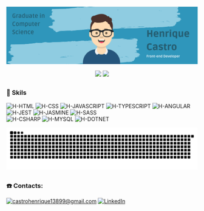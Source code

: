 ![alt text](https://github.com/HenriqueDeCastro/HenriqueDeCastro/blob/main/Git%20Banner.png)

<div>
  <p align="center">
  <img height="180em" src="https://github-readme-stats.vercel.app/api?username=henriquedecastro&show_icons=true&theme=chartreuse-dark&include_all_commits=true&count_private=true"/>
  <img height="180em" src="https://github-readme-stats.vercel.app/api/top-langs/?username=henriquedecastro&layout=compact&langs_count=7&theme=chartreuse-dark"/>
 </p>
</div>
 
 ##
### 🚀 Skils
<div>
<img alt="H-HTML" src="https://img.shields.io/badge/html5-%23E34F26.svg?style=for-the-badge&logo=html5&logoColor=white">
<img alt="H-CSS" src="https://img.shields.io/badge/css3-%231572B6.svg?style=for-the-badge&logo=css3&logoColor=white">
<img alt="H-JAVASCRIPT" src="https://img.shields.io/badge/JavaScript-F7DF1E?style=for-the-badge&logo=javascript&logoColor=black">
<img alt="H-TYPESCRIPT" src="https://img.shields.io/badge/TypeScript-007ACC?style=for-the-badge&logo=typescript&logoColor=white">
<img alt="H-ANGULAR" src="https://img.shields.io/badge/Angular-DD0031?style=for-the-badge&logo=angular&logoColor=white">
<img alt="H-JEST" src="https://img.shields.io/badge/Jest-C21325?style=for-the-badge&logo=jest&logoColor=white">
<img alt="H-JASMINE" src="https://img.shields.io/badge/Jasmine-993999?style=for-the-badge&logo=Jasmine&logoColor=white">
<img alt="H-SASS" src="https://img.shields.io/badge/Sass-CC6699?style=for-the-badge&logo=sass&logoColor=white">
<br>
<img alt="H-CSHARP" src="https://img.shields.io/badge/Csharp-7D5B8C?style=for-the-badge&logo=csharp&logoColor=white">
<img alt="H-MYSQL" src="https://img.shields.io/badge/mysql-002F5E?style=for-the-badge&logo=mysql&logoColor=white">
<img alt="H-DOTNET" src="https://img.shields.io/badge/.NET%20CORE-9966CC?style=for-the-badge&logo=DOTNET&logoColor=white">
</div>

 ![Snake animation](https://github.com/HenriqueDeCastro/HenriqueDeCastro/blob/main/github-contribution-grid-snake.svg)

##
### ☎️ Contacts:

<a href="mailto:castrohenrique13899@gmail.com">![castrohenrique13899@gmail.com](https://img.shields.io/badge/Gmail-D14836?style=for-the-badge&logo=gmail&logoColor=white)</a> <a href="https://www.linkedin.com/in/henrique-castro-782749178/">![LinkedIn](https://img.shields.io/badge/LinkedIn-0077B5?style=for-the-badge&logo=linkedin&logoColor=white)</a>
